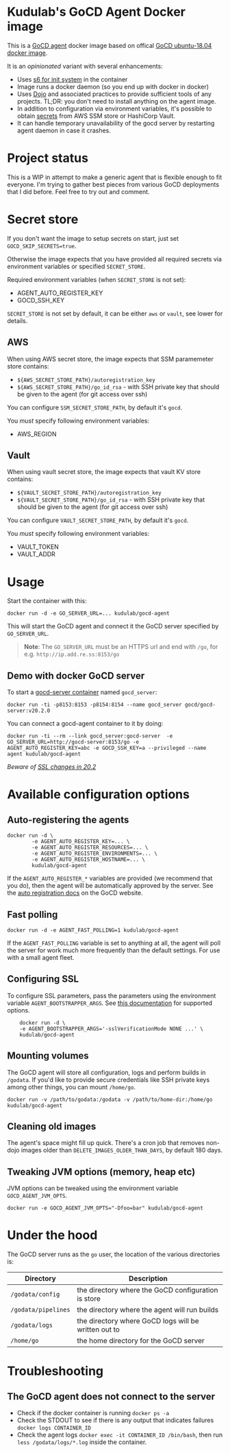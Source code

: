 # Kudulab's GoCD Agent Docker image

This is a [GoCD agent](https://www.gocd.io) docker image based on offical [GoCD ubuntu-18.04 docker image](https://github.com/gocd/docker-gocd-agent-ubuntu-18.04).

It is an *opinionated* variant with several enhancements:
 * Uses [s6 for init system](https://github.com/just-containers/s6-overlay) in the container
 * Image runs a docker daemon (so you end up with docker in docker)
 * Uses [Dojo](https://github.com/kudulab/dojo) and associated practices to provide sufficient tools of any projects. TL;DR: you don't need to install anything on the agent image.
 * In addition to configuration via environment variables, it's possible to obtain [secrets](#secret-store) from AWS SSM store or HashiCorp Vault.
 * It can handle temporary unavailability of the gocd server by restarting agent daemon in case it crashes.

# Project status

This is a WIP in attempt to make a generic agent that is flexible enough to fit everyone. I'm trying to gather best pieces from various GoCD deployments that I did before. Feel free to try out and comment.

# Secret store

If you don't want the image to setup secrets on start, just set `GOCD_SKIP_SECRETS=true`.

Otherwise the image expects that you have provided all required secrets via environment variables or specified  `SECRET_STORE`.

Required environment variables (when `SECRET_STORE` is not set):
 * AGENT_AUTO_REGISTER_KEY
 * GOCD_SSH_KEY

`SECRET_STORE` is not set by default, it can be either `aws` or `vault`, see lower for details.

## AWS

When using AWS secret store, the image expects that SSM paramemeter store contains:
 * `${AWS_SECRET_STORE_PATH}/autoregistration_key`
 * `${AWS_SECRET_STORE_PATH}/go_id_rsa` - with SSH private key that should be given to the agent (for git access over ssh)

You can configure `SSM_SECRET_STORE_PATH`, by default it's `gocd`.

You *must* specify following environment variables:
 * AWS_REGION

## Vault

When using vault secret store, the image expects that vault KV store contains:
 * `${VAULT_SECRET_STORE_PATH}/autoregistration_key`
 * `${VAULT_SECRET_STORE_PATH}/go_id_rsa` - with SSH private key that should be given to the agent (for git access over ssh)

You can configure `VAULT_SECRET_STORE_PATH`, by default it's `gocd`.

You *must* specify following environment variables:
 * VAULT_TOKEN
 * VAULT_ADDR

# Usage

Start the container with this:

```
docker run -d -e GO_SERVER_URL=... kudulab/gocd-agent
```

This will start the GoCD agent and connect it the GoCD server specified by `GO_SERVER_URL`.

> **Note**: The `GO_SERVER_URL` must be an HTTPS url and end with `/go`, for e.g. `http://ip.add.re.ss:8153/go`

## Demo with docker GoCD server

To start a [gocd-server container](https://hub.docker.com/r/gocd/gocd-server/) named `gocd_server`:
```
docker run -ti -p8153:8153 -p8154:8154 --name gocd_server gocd/gocd-server:v20.2.0
```

You can connect a gocd-agent container to it by doing:

```
docker run -ti --rm --link gocd_server:gocd-server  -e GO_SERVER_URL=http://gocd-server:8153/go -e AGENT_AUTO_REGISTER_KEY=abc -e GOCD_SSH_KEY=a --privileged --name agent kudulab/gocd-agent
```

*Beware of [SSL changes in 20.2](https://github.com/gocd/gocd/issues/7872)*

# Available configuration options

## Auto-registering the agents

```
docker run -d \
        -e AGENT_AUTO_REGISTER_KEY=... \
        -e AGENT_AUTO_REGISTER_RESOURCES=... \
        -e AGENT_AUTO_REGISTER_ENVIRONMENTS=... \
        -e AGENT_AUTO_REGISTER_HOSTNAME=... \
        kudulab/gocd-agent
```

If the `AGENT_AUTO_REGISTER_*` variables are provided (we recommend that you do), then the agent will be automatically approved by the server. See the [auto registration docs](https://docs.gocd.org/20.2.0/advanced_usage/agent_auto_register.html) on the GoCD website.

## Fast polling

```
docker run -d -e AGENT_FAST_POLLING=1 kudulab/gocd-agent
```

If the `AGENT_FAST_POLLING` variable is set to anything at all, the agent will poll the server for work much more frequently than the default settings. For use with a small agent fleet.

## Configuring SSL

To configure SSL parameters, pass the parameters using the environment variable `AGENT_BOOTSTRAPPER_ARGS`. See [this documentation](https://docs.gocd.org/20.2.0/installation/ssl_tls/end_to_end_transport_security.html) for supported options.

```shell
    docker run -d \
    -e AGENT_BOOTSTRAPPER_ARGS='-sslVerificationMode NONE ...' \
    kudulab/gocd-agent
```

## Mounting volumes

The GoCD agent will store all configuration, logs and perform builds in `/godata`. If you'd like to provide secure credentials like SSH private keys among other things, you can mount `/home/go`.

```
docker run -v /path/to/godata:/godata -v /path/to/home-dir:/home/go kudulab/gocd-agent
```

## Cleaning old images

The agent's space might fill up quick. There's a cron job that removes non-dojo images older than `DELETE_IMAGES_OLDER_THAN_DAYS`, by default 180 days.

## Tweaking JVM options (memory, heap etc)

JVM options can be tweaked using the environment variable `GOCD_AGENT_JVM_OPTS`.

```
docker run -e GOCD_AGENT_JVM_OPTS="-Dfoo=bar" kudulab/gocd-agent
```

# Under the hood

The GoCD server runs as the `go` user, the location of the various directories is:

| Directory           | Description                                                                      |
|---------------------|----------------------------------------------------------------------------------|
| `/godata/config`    | the directory where the GoCD configuration is store                              |
| `/godata/pipelines` | the directory where the agent will run builds                                    |
| `/godata/logs`      | the directory where GoCD logs will be written out to                             |
| `/home/go`          | the home directory for the GoCD server                                           |

# Troubleshooting

## The GoCD agent does not connect to the server

- Check if the docker container is running `docker ps -a`
- Check the STDOUT to see if there is any output that indicates failures `docker logs CONTAINER_ID`
- Check the agent logs `docker exec -it CONTAINER_ID /bin/bash`, then run `less /godata/logs/*.log` inside the container.
